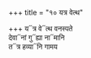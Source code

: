 +++
title = "१० यत्र वेत्थ"

+++
य᳓त्र वे᳓त्थ वनस्पते  
देवा᳓नां गु᳓ह्या ना᳓मानि  
त᳓त्र हव्या᳓नि गामय